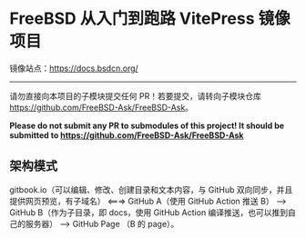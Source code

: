 # FreeBSD 从入门到跑路 VitePress 镜像项目

镜像站点：<https://docs.bsdcn.org/>

---

请勿直接向本项目的子模块提交任何 PR！若要提交，请转向子模块仓库 <https://github.com/FreeBSD-Ask/FreeBSD-Ask>。

**Please do not submit any PR to submodules of this project! It should be submitted to <https://github.com/FreeBSD-Ask/FreeBSD-Ask>**

## 架构模式

gitbook.io（可以编辑、修改、创建目录和文本内容，与 GitHub 双向同步，并且提供网页预览，有子域名） <===> GitHub A（使用 GitHub Action 推送 B） --> GitHub B（作为子目录，即 docs，使用 GitHub Action 编译推送，也可以推到自己的服务器） --> GitHub Page （B 的 page）。
